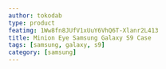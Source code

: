 ```yaml
---
author: tokodab
type: product
featimg: 1Ww8fn8JUfV1xUuY6VhQ6T-Xlanr2L413
title: Minion Eye Samsung Galaxy S9 Case
tags: [samsung, galaxy, s9]
category: [samsung]
---
```

